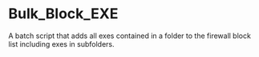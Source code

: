# Bulk_Block_EXE
A batch script that adds all exes contained in a folder to the firewall block list including exes in subfolders.
